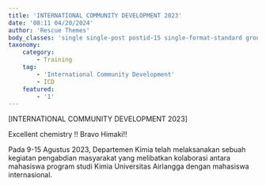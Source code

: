 ```yaml
---
title: 'INTERNATIONAL COMMUNITY DEVELOPMENT 2023'
date: '08:11 04/20/2024'
author: 'Rescue Themes'
body_classes: 'single single-post postid-15 single-format-standard group-blog'
taxonomy:
    category:
        - Training
    tag:
        - 'International Community Development'
        - ICD
    featured:
        - '1'
---
```


[INTERNATIONAL COMMUNITY DEVELOPMENT 2023]

Excellent chemistry !!
Bravo Himaki!!

Pada 9-15 Agustus 2023, Departemen Kimia telah melaksanakan sebuah kegiatan pengabdian masyarakat yang melibatkan kolaborasi antara mahasiswa program studi Kimia Universitas Airlangga dengan mahasiswa internasional.